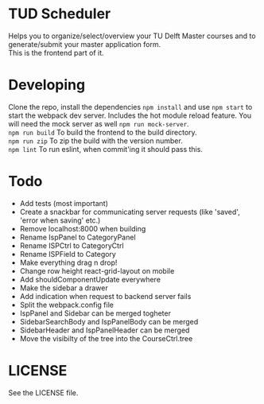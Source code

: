 # TUD Scheduler
Helps you to organize/select/overview your TU Delft Master courses and to generate/submit your master application form.  
This is the frontend part of it.

# Developing
Clone the repo, install the dependencies `npm install` and use `npm start` to start the webpack dev server. 
Includes the hot module reload feature. 
You will need the mock server as well `npm run mock-server`.    
`npm run build` To build the frontend to the build directory.  
`npm run zip` To zip the build with the version number.  
`npm lint` To run eslint, when commit'ing it should pass this.  

# Todo
* Add tests (most important)
* Create a snackbar for communicating server requests (like 'saved', 'error when saving' etc.)
* Remove localhost:8000 when building
* Rename IspPanel to CategoryPanel
* Rename ISPCtrl to CategoryCtrl
* Rename ISPField to Category
* Make everything drag n drop!
* Change row height react-grid-layout on mobile
* Add shouldComponentUpdate everywhere
* Make the sidebar a drawer
* Add indication when request to backend server fails
* Split the webpack.config file
* IspPanel and Sidebar can be merged togheter
* SidebarSearchBody and IspPanelBody can be merged
* SidebarHeader and IspPanelHeader can be merged
* Move the visibilty of the tree into the CourseCtrl.tree

# LICENSE
See the LICENSE file.
